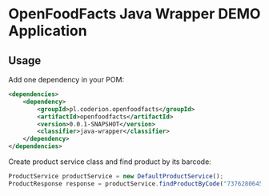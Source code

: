 # OpenFoodFacts Java Wrapper DEMO Application

## Usage

Add one dependency in your POM:

```xml
<dependencies>
    <dependency>
        <groupId>pl.coderion.openfoodfacts</groupId>
        <artifactId>openfoodfacts</artifactId>
        <version>0.0.1-SNAPSHOT</version>
        <classifier>java-wrapper</classifier>
    </dependency>
</dependencies>
```

Create product service class and find product by its barcode:

```javascript
ProductService productService = new DefaultProductService();
ProductResponse response = productService.findProductByCode("737628064502");
```
